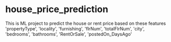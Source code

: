 # house_price_prediction
This is ML project to predict the house or rent price based on these features 'propertyType', 'locality', 'furnishing', 'flrNum', 'totalFlrNum',        'city', 'bedrooms', 'bathrooms', 'RentOrSale', 'postedOn_DaysAgo' 
